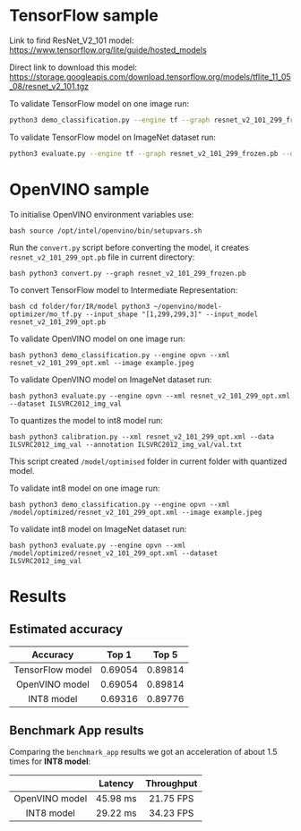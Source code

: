 # TensorFlow sample

Link to find ResNet_V2_101 model:
https://www.tensorflow.org/lite/guide/hosted_models

Direct link to download this model:
https://storage.googleapis.com/download.tensorflow.org/models/tflite_11_05_08/resnet_v2_101.tgz

To validate TensorFlow model on one image run:

```bash
python3 demo_classification.py --engine tf --graph resnet_v2_101_299_frozen.pb --image example.jpeg
```

To validate TensorFlow model on ImageNet dataset run:

```bash
python3 evaluate.py --engine tf --graph resnet_v2_101_299_frozen.pb --dataset ILSVRC2012_img_val
```

# OpenVINO sample

To initialise OpenVINO environment variables use:

``bash
source /opt/intel/openvino/bin/setupvars.sh
``

Run the ```convert.py``` script before converting the model, it creates ```resnet_v2_101_299_opt.pb``` file in current directory:

``bash
python3 convert.py --graph resnet_v2_101_299_frozen.pb
``

To convert TensorFlow model to Intermediate Representation:

``bash
cd folder/for/IR/model
python3 ~/openvino/model-optimizer/mo_tf.py --input_shape "[1,299,299,3]" --input_model resnet_v2_101_299_opt.pb 
``

To validate OpenVINO model on one image run:

``bash
python3 demo_classification.py --engine opvn --xml resnet_v2_101_299_opt.xml --image example.jpeg 
``

To validate OpenVINO model on ImageNet dataset run:

``bash
python3 evaluate.py --engine opvn --xml resnet_v2_101_299_opt.xml --dataset ILSVRC2012_img_val
``

To quantizes the model to int8 model run:

``bash
python3 calibration.py --xml resnet_v2_101_299_opt.xml --data ILSVRC2012_img_val --annotation ILSVRC2012_img_val/val.txt
``

This script created ```/model/optimised``` folder in current folder with quantized model.

To validate int8 model on one image run:

``bash
python3 demo_classification.py --engine opvn --xml /model/optimized/resnet_v2_101_299_opt.xml --image example.jpeg 
``

To validate int8 model on ImageNet dataset run:

``bash
python3 evaluate.py --engine opvn --xml /model/optimized/resnet_v2_101_299_opt.xml --dataset ILSVRC2012_img_val
``

# Results

## Estimated accuracy

| Accuracy         | Top 1   | Top 5   |
|:----------------:|:-------:|:-------:|
| TensorFlow model | 0.69054 | 0.89814 |
| OpenVINO model   | 0.69054 | 0.89814 |
| INT8 model       | 0.69316 | 0.89776 |

## Benchmark App results

Сomparing the ```benchmark_app``` results we got an acceleration of about 1.5 times for **INT8 model**:

|                  | Latency  | Throughput |
|:----------------:|:--------:|:----------:|
| OpenVINO model   | 45.98 ms | 21.75 FPS  |
| INT8 model       | 29.22 ms | 34.23 FPS  |
